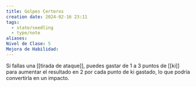 ```yaml
---
title: Golpes Certeros
creation date: 2024-02-16 23:11
tags:
  - state/seedling
  - type/note
aliases: 
Nivel de Clase: 5
Mejora de Habilidad:
---
```

Si fallas una [[tirada de ataque]], puedes gastar de 1 a 3 puntos de [[ki]] para aumentar el resultado en 2
por cada punto de ki gastado, lo que podría convertirla en un impacto.

